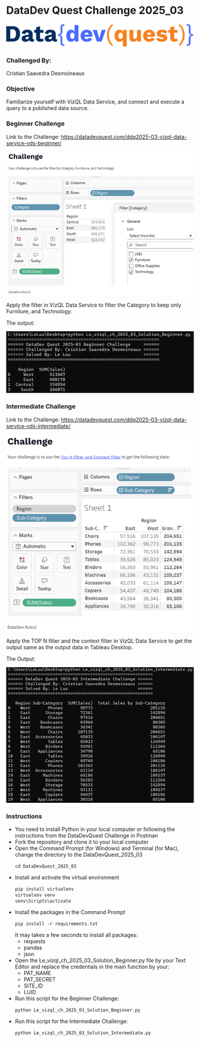 # DataDev Quest Challenge 2025_03

![image](https://github.com/le-luu/DataDevQuest_2025_03/blob/main/img/logo.svg)

### Challenged By: 
Cristian Saavedra Desmoineaux

### Objective
Familiarize yourself with VizQL Data Service, and connect and execute a query to a published data source.

### Beginner Challenge

Link to the Challenge: https://datadevquest.com/ddq2025-03-vizql-data-service-vds-beginner/

![image](https://github.com/le-luu/DataDevQuest_2025_03/blob/main/img/2025_03_Beginner_Challenge.png)

Apply the filter in VizQL Data Service to filter the Category to keep only Furniture, and Technology.

The output:

![image](https://github.com/le-luu/DataDevQuest_2025_03/blob/main/img/2025_03_beginner_output.png)

### Intermediate Challenge

Link to the Challenge: https://datadevquest.com/ddq2025-03-vizql-data-service-vds-intermediate/

![image](https://github.com/le-luu/DataDevQuest_2025_03/blob/main/img/2025_03_Intermediate_Challenge.png)

Apply the TOP N filter and the context filter in VizQL Data Service to get the output same as the output data in Tableau Desktop.

The Output:

![image](https://github.com/le-luu/DataDevQuest_2025_03/blob/main/img/2025_03_Intermediate_output.png)

### Instructions
- You need to install Python in your local computer or following the instructions from the DataDevQuest Challenge in Postman
- Fork the repository and clone it to your local computer
- Open the Command Prompt (for Windows) and Terminal (for Mac), change the directory to the DataDevQuest_2025_03
    ```
    cd DataDevQuest_2025_03
    ```
- Install and activate the virtual environment
    ```
    pip install virtualenv
    virtualenv venv
    venv\Scripts\activate
    ```    
- Install the packages in the Command Prompt
    ```
    pip install -r requirements.txt
    ```
    It may takes a few seconds to install all packages:
    - requests
    - pandas
    - json
- Open the Le_vizql_ch_2025_03_Solution_Beginner.py file by your Text Editor and replace the credentials in the main function by your:
    - PAT_NAME
    - PAT_SECRET
    - SITE_ID
    - LUID
- Run this script for the Beginner Challenge:
    ```
    python Le_vizql_ch_2025_03_Solution_Beginner.py
    ```
- Run this script for the Intermediate Challenge:
    ```
    python Le_vizql_ch_2025_03_Solution_Intermediate.py
    ```
